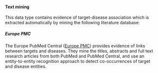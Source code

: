 #### Text mining

This data type contains evidence of target-disease association which is extracted automatically by mining the following literature database:

##### Europe PMC

The Europe PubMed Central \([Europe PMC](http://europepmc.org/)\) provides evidence of links between targets and diseases. They mine the titles, abstracts and full text research articles from both PubMed and PubMed Central, and use an entity-to-entity recognition approach to detect co-occurrences of target and disease entities.

  


